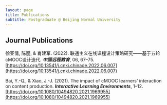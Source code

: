 ```yaml
---
layout: page
title: Publications
subtitle: Postgraduate @ Beijing Normal University
---
```


## Journal Publications
<!-- Credit author statement(Bai & Xiao, 2021), Mr. Jianjun Xiao: Methodology, Resources, validation, formal analysis (statistical analysis, literature review).   -->

<!-- ------ -->

徐亚倩, 陈丽, & 肖建军. (2022). 联通主义在线课程设计策略研究——基于五轮cMOOC设计迭代. **_中国远程教育_**, 06, 67–75. [https://doi.org/10.13541/j.cnki.chinade.2022.06.007](https://doi.org/10.13541/j.cnki.chinade.2022.06.007)  

Bai, Y.-Q., & Xiao, J.-J. (2021). The impact of cMOOC learners’ interaction on content production. **_Interactive Learning Environments_**, 1–12. [https://doi.org/10.1080/10494820.2021.1969955](https://doi.org/10.1080/10494820.2021.1969955)  
